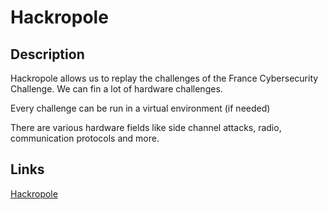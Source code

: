 # Hackropole

## Description

Hackropole allows us to replay the challenges of the France Cybersecurity Challenge. We can fin a lot of hardware challenges.

Every challenge can be run in a virtual environment (if needed)

There are various hardware fields like side channel attacks, radio, communication protocols and more.

## Links

[Hackropole](https://hackropole.fr/en/hardware/)
